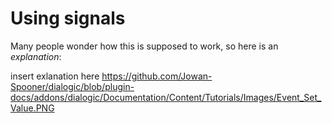 # Using signals

Many people wonder how this is supposed to work, so here is an *explanation*:

insert exlanation here
https://github.com/Jowan-Spooner/dialogic/blob/plugin-docs/addons/dialogic/Documentation/Content/Tutorials/Images/Event_Set_Value.PNG
